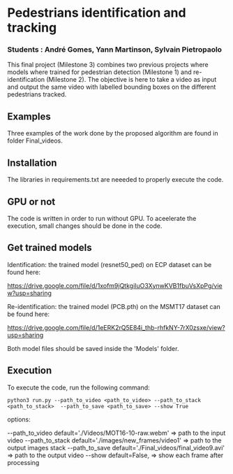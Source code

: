 # Pedestrians identification and tracking 
### Students : André Gomes, Yann Martinson, Sylvain Pietropaolo

This final project (Milestone 3) combines two previous projects where models where trained for pedestrian detection (Milestone 1) and re-identification (Milestone 2). The objective is here to take a video as input and output the same video with labelled bounding boxes on the different pedestrians tracked.

## Examples
Three examples of the work done by the proposed algorithm are found in folder Final_videos. 

## Installation
The libraries in requirements.txt are neeeded to properly execute the code. 

## GPU or not
The code is written in order to run without GPU. To aceelerate the execution, small changes
should be done in the code.

## Get trained models
Identification: the trained model (resnet50_ped) on ECP dataset can be found here:

https://drive.google.com/file/d/1xofm9jQtkgiIuO3XynwKVB1fbuVsXpPg/view?usp=sharing

Re-identification: the trained model (PCB.pth) on the MSMT17 dataset can be found here:

https://drive.google.com/file/d/1eERK2rQ5E84i_thb-rhfkNY-7rX0zsxe/view?usp=sharing

Both model files should be saved inside the 'Models' folder.

## Execution
To execute the code, run the following command:

	python3 run.py --path_to_video <path_to_video> --path_to_stack <path_to_stack>  --path_to_save <path_to_save> --show True

options:

--path_to_video 	default='./Videos/MOT16-10-raw.webm'		=> path to the input video
--path_to_stack 	default='./images/new_frames/video1'	 	=> path to the output images stack
--path_to_save	 	default='./Final_videos/final_video9.avi'	=> path to the output video
--show		 	default=False, 					=> show each frame after processing


